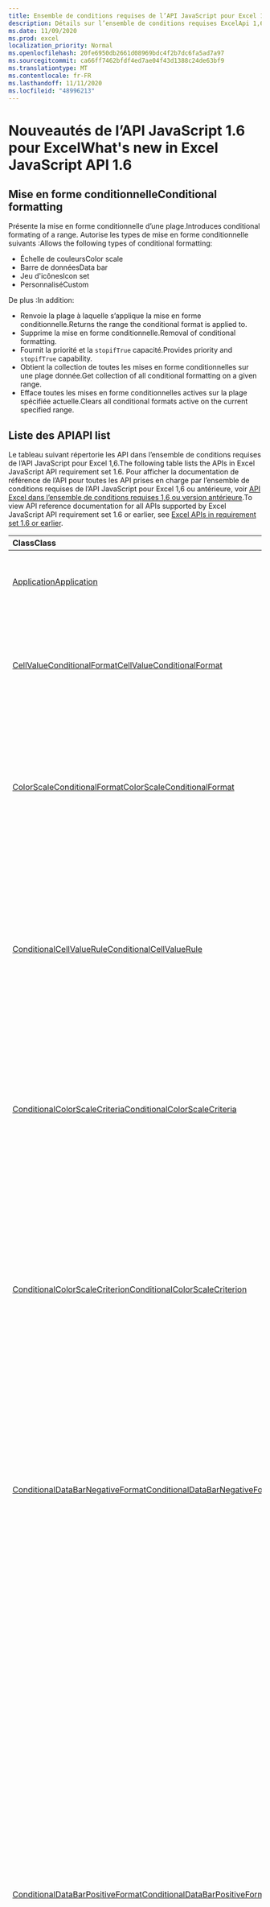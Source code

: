 ```yaml
---
title: Ensemble de conditions requises de l’API JavaScript pour Excel 1,6
description: Détails sur l’ensemble de conditions requises ExcelApi 1,6.
ms.date: 11/09/2020
ms.prod: excel
localization_priority: Normal
ms.openlocfilehash: 20fe6950db2661d08969bdc4f2b7dc6fa5ad7a97
ms.sourcegitcommit: ca66ff7462bfdf4ed7ae04f43d1388c24de63bf9
ms.translationtype: MT
ms.contentlocale: fr-FR
ms.lasthandoff: 11/11/2020
ms.locfileid: "48996213"
---
```

# <a name="whats-new-in-excel-javascript-api-16"></a><span data-ttu-id="a5379-103">Nouveautés de l’API JavaScript 1.6 pour Excel</span><span class="sxs-lookup"><span data-stu-id="a5379-103">What's new in Excel JavaScript API 1.6</span></span>

## <a name="conditional-formatting"></a><span data-ttu-id="a5379-104">Mise en forme conditionnelle</span><span class="sxs-lookup"><span data-stu-id="a5379-104">Conditional formatting</span></span>

<span data-ttu-id="a5379-105">Présente la mise en forme conditionnelle d’une plage.</span><span class="sxs-lookup"><span data-stu-id="a5379-105">Introduces conditional formating of a range.</span></span> <span data-ttu-id="a5379-106">Autorise les types de mise en forme conditionnelle suivants :</span><span class="sxs-lookup"><span data-stu-id="a5379-106">Allows the following types of conditional formatting:</span></span>

* <span data-ttu-id="a5379-107">Échelle de couleurs</span><span class="sxs-lookup"><span data-stu-id="a5379-107">Color scale</span></span>
* <span data-ttu-id="a5379-108">Barre de données</span><span class="sxs-lookup"><span data-stu-id="a5379-108">Data bar</span></span>
* <span data-ttu-id="a5379-109">Jeu d'icônes</span><span class="sxs-lookup"><span data-stu-id="a5379-109">Icon set</span></span>
* <span data-ttu-id="a5379-110">Personnalisé</span><span class="sxs-lookup"><span data-stu-id="a5379-110">Custom</span></span>

<span data-ttu-id="a5379-111">De plus :</span><span class="sxs-lookup"><span data-stu-id="a5379-111">In addition:</span></span>

* <span data-ttu-id="a5379-112">Renvoie la plage à laquelle s’applique la mise en forme conditionnelle.</span><span class="sxs-lookup"><span data-stu-id="a5379-112">Returns the range the conditional format is applied to.</span></span>
* <span data-ttu-id="a5379-113">Supprime la mise en forme conditionnelle.</span><span class="sxs-lookup"><span data-stu-id="a5379-113">Removal of conditional formatting.</span></span>
* <span data-ttu-id="a5379-114">Fournit la priorité et la `stopifTrue` capacité.</span><span class="sxs-lookup"><span data-stu-id="a5379-114">Provides priority and `stopifTrue` capability.</span></span>
* <span data-ttu-id="a5379-115">Obtient la collection de toutes les mises en forme conditionnelles sur une plage donnée.</span><span class="sxs-lookup"><span data-stu-id="a5379-115">Get collection of all conditional formatting on a given range.</span></span>
* <span data-ttu-id="a5379-116">Efface toutes les mises en forme conditionnelles actives sur la plage spécifiée actuelle.</span><span class="sxs-lookup"><span data-stu-id="a5379-116">Clears all conditional formats active on the current specified range.</span></span>

## <a name="api-list"></a><span data-ttu-id="a5379-117">Liste des API</span><span class="sxs-lookup"><span data-stu-id="a5379-117">API list</span></span>

<span data-ttu-id="a5379-118">Le tableau suivant répertorie les API dans l’ensemble de conditions requises de l’API JavaScript pour Excel 1,6.</span><span class="sxs-lookup"><span data-stu-id="a5379-118">The following table lists the APIs in Excel JavaScript API requirement set 1.6.</span></span> <span data-ttu-id="a5379-119">Pour afficher la documentation de référence de l’API pour toutes les API prises en charge par l’ensemble de conditions requises de l’API JavaScript pour Excel 1,6 ou antérieure, voir [API Excel dans l’ensemble de conditions requises 1,6 ou version antérieure](/javascript/api/excel?view=excel-js-1.6&preserve-view=true).</span><span class="sxs-lookup"><span data-stu-id="a5379-119">To view API reference documentation for all APIs supported by Excel JavaScript API requirement set 1.6 or earlier, see [Excel APIs in requirement set 1.6 or earlier](/javascript/api/excel?view=excel-js-1.6&preserve-view=true).</span></span>

| <span data-ttu-id="a5379-120">Class</span><span class="sxs-lookup"><span data-stu-id="a5379-120">Class</span></span> | <span data-ttu-id="a5379-121">Champs</span><span class="sxs-lookup"><span data-stu-id="a5379-121">Fields</span></span> | <span data-ttu-id="a5379-122">Description</span><span class="sxs-lookup"><span data-stu-id="a5379-122">Description</span></span> |
|:---|:---|:---|
|[<span data-ttu-id="a5379-123">Application</span><span class="sxs-lookup"><span data-stu-id="a5379-123">Application</span></span>](/javascript/api/excel/excel.application)|[<span data-ttu-id="a5379-124">suspendApiCalculationUntilNextSync()</span><span class="sxs-lookup"><span data-stu-id="a5379-124">suspendApiCalculationUntilNextSync()</span></span>](/javascript/api/excel/excel.application#suspendapicalculationuntilnextsync--)|<span data-ttu-id="a5379-125">Interrompt le calcul jusqu'à ce que la prochaine méthode « context.sync() » soit appelée.</span><span class="sxs-lookup"><span data-stu-id="a5379-125">Suspends calculation until the next "context.sync()" is called.</span></span>|
|[<span data-ttu-id="a5379-126">CellValueConditionalFormat</span><span class="sxs-lookup"><span data-stu-id="a5379-126">CellValueConditionalFormat</span></span>](/javascript/api/excel/excel.cellvalueconditionalformat)|[<span data-ttu-id="a5379-127">format</span><span class="sxs-lookup"><span data-stu-id="a5379-127">format</span></span>](/javascript/api/excel/excel.cellvalueconditionalformat#format)|<span data-ttu-id="a5379-128">Renvoie un objet format qui encapsule la police, le remplissage, les bordures et d’autres propriétés des formats conditionnels.</span><span class="sxs-lookup"><span data-stu-id="a5379-128">Returns a format object, encapsulating the conditional formats font, fill, borders, and other properties.</span></span>|
||[<span data-ttu-id="a5379-129">sous</span><span class="sxs-lookup"><span data-stu-id="a5379-129">rule</span></span>](/javascript/api/excel/excel.cellvalueconditionalformat#rule)|<span data-ttu-id="a5379-130">Spécifie l’objet Rule sur ce format conditionnel.</span><span class="sxs-lookup"><span data-stu-id="a5379-130">Specifies the Rule object on this conditional format.</span></span>|
|[<span data-ttu-id="a5379-131">ColorScaleConditionalFormat</span><span class="sxs-lookup"><span data-stu-id="a5379-131">ColorScaleConditionalFormat</span></span>](/javascript/api/excel/excel.colorscaleconditionalformat)|[<span data-ttu-id="a5379-132">criteria</span><span class="sxs-lookup"><span data-stu-id="a5379-132">criteria</span></span>](/javascript/api/excel/excel.colorscaleconditionalformat#criteria)|<span data-ttu-id="a5379-133">Les critères de l’étendue de couleur.</span><span class="sxs-lookup"><span data-stu-id="a5379-133">The criteria of the color scale.</span></span>|
||[<span data-ttu-id="a5379-134">threeColorScale</span><span class="sxs-lookup"><span data-stu-id="a5379-134">threeColorScale</span></span>](/javascript/api/excel/excel.colorscaleconditionalformat#threecolorscale)|<span data-ttu-id="a5379-135">Si la valeur est true, l’échelle de couleurs aura trois points (minimum, milieu, maximum), sinon elle aura deux (minimum, maximum).</span><span class="sxs-lookup"><span data-stu-id="a5379-135">If true the color scale will have three points (minimum, midpoint, maximum), otherwise it will have two (minimum, maximum).</span></span>|
|[<span data-ttu-id="a5379-136">ConditionalCellValueRule</span><span class="sxs-lookup"><span data-stu-id="a5379-136">ConditionalCellValueRule</span></span>](/javascript/api/excel/excel.conditionalcellvaluerule)|[<span data-ttu-id="a5379-137">Formula1</span><span class="sxs-lookup"><span data-stu-id="a5379-137">formula1</span></span>](/javascript/api/excel/excel.conditionalcellvaluerule#formula1)|<span data-ttu-id="a5379-138">Formule, si nécessaire, servant à évaluer la règle de mise en forme conditionnelle.</span><span class="sxs-lookup"><span data-stu-id="a5379-138">The formula, if required, to evaluate the conditional format rule on.</span></span>|
||[<span data-ttu-id="a5379-139">Formula2</span><span class="sxs-lookup"><span data-stu-id="a5379-139">formula2</span></span>](/javascript/api/excel/excel.conditionalcellvaluerule#formula2)|<span data-ttu-id="a5379-140">Formule, si nécessaire, servant à évaluer la règle de mise en forme conditionnelle.</span><span class="sxs-lookup"><span data-stu-id="a5379-140">The formula, if required, to evaluate the conditional format rule on.</span></span>|
||[<span data-ttu-id="a5379-141">opérateur</span><span class="sxs-lookup"><span data-stu-id="a5379-141">operator</span></span>](/javascript/api/excel/excel.conditionalcellvaluerule#operator)|<span data-ttu-id="a5379-142">Opérateur du format conditionnel de la valeur de cellule.</span><span class="sxs-lookup"><span data-stu-id="a5379-142">The operator of the cell value conditional format.</span></span>|
|[<span data-ttu-id="a5379-143">ConditionalColorScaleCriteria</span><span class="sxs-lookup"><span data-stu-id="a5379-143">ConditionalColorScaleCriteria</span></span>](/javascript/api/excel/excel.conditionalcolorscalecriteria)|[<span data-ttu-id="a5379-144">maximum</span><span class="sxs-lookup"><span data-stu-id="a5379-144">maximum</span></span>](/javascript/api/excel/excel.conditionalcolorscalecriteria#maximum)|<span data-ttu-id="a5379-145">Point maximal du critère d’échelle de couleurs.</span><span class="sxs-lookup"><span data-stu-id="a5379-145">The maximum point Color Scale Criterion.</span></span>|
||[<span data-ttu-id="a5379-146">point</span><span class="sxs-lookup"><span data-stu-id="a5379-146">midpoint</span></span>](/javascript/api/excel/excel.conditionalcolorscalecriteria#midpoint)|<span data-ttu-id="a5379-147">Point du milieu du critère d’échelle de couleurs, si l’échelle de couleurs est une échelle à 3 couleurs.</span><span class="sxs-lookup"><span data-stu-id="a5379-147">The midpoint Color Scale Criterion if the color scale is a 3-color scale.</span></span>|
||[<span data-ttu-id="a5379-148">minimum</span><span class="sxs-lookup"><span data-stu-id="a5379-148">minimum</span></span>](/javascript/api/excel/excel.conditionalcolorscalecriteria#minimum)|<span data-ttu-id="a5379-149">Point minimal du critère d’échelle de couleurs.</span><span class="sxs-lookup"><span data-stu-id="a5379-149">The minimum point Color Scale Criterion.</span></span>|
|[<span data-ttu-id="a5379-150">ConditionalColorScaleCriterion</span><span class="sxs-lookup"><span data-stu-id="a5379-150">ConditionalColorScaleCriterion</span></span>](/javascript/api/excel/excel.conditionalcolorscalecriterion)|[<span data-ttu-id="a5379-151">color</span><span class="sxs-lookup"><span data-stu-id="a5379-151">color</span></span>](/javascript/api/excel/excel.conditionalcolorscalecriterion#color)|<span data-ttu-id="a5379-152">Représentation de code de couleur HTML de la couleur d’une image d’une couleur (par exemple, #FF0000 représente le rouge).</span><span class="sxs-lookup"><span data-stu-id="a5379-152">HTML color code representation of the color scale color (e.g., #FF0000 represents Red).</span></span>|
||[<span data-ttu-id="a5379-153">formula</span><span class="sxs-lookup"><span data-stu-id="a5379-153">formula</span></span>](/javascript/api/excel/excel.conditionalcolorscalecriterion#formula)|<span data-ttu-id="a5379-154">Nombre, formule ou null (si le type est LowestValue).</span><span class="sxs-lookup"><span data-stu-id="a5379-154">A number, a formula, or null (if Type is LowestValue).</span></span>|
||[<span data-ttu-id="a5379-155">type</span><span class="sxs-lookup"><span data-stu-id="a5379-155">type</span></span>](/javascript/api/excel/excel.conditionalcolorscalecriterion#type)|<span data-ttu-id="a5379-156">La formule conditionnelle de critère qui doit être basée.</span><span class="sxs-lookup"><span data-stu-id="a5379-156">What the criterion conditional formula should be based on.</span></span>|
|[<span data-ttu-id="a5379-157">ConditionalDataBarNegativeFormat</span><span class="sxs-lookup"><span data-stu-id="a5379-157">ConditionalDataBarNegativeFormat</span></span>](/javascript/api/excel/excel.conditionaldatabarnegativeformat)|[<span data-ttu-id="a5379-158">borderColor</span><span class="sxs-lookup"><span data-stu-id="a5379-158">borderColor</span></span>](/javascript/api/excel/excel.conditionaldatabarnegativeformat#bordercolor)|<span data-ttu-id="a5379-159">Code couleur HTML qui représente la couleur de la ligne de bordure, au format #RRGGBB (par exemple : « FFA500 ») ou sous forme de couleur HTML nommée (par exemple, « orange »).</span><span class="sxs-lookup"><span data-stu-id="a5379-159">HTML color code representing the color of the border line, of the form #RRGGBB (e.g., "FFA500") or as a named HTML color (e.g., "orange").</span></span>|
||[<span data-ttu-id="a5379-160">fillColor</span><span class="sxs-lookup"><span data-stu-id="a5379-160">fillColor</span></span>](/javascript/api/excel/excel.conditionaldatabarnegativeformat#fillcolor)|<span data-ttu-id="a5379-161">Code couleur HTML représentant la couleur de remplissage, de la #RRGGBB de formulaire (par exemple, « FFA500 ») ou sous forme de couleur HTML nommée (par exemple, « orange »).</span><span class="sxs-lookup"><span data-stu-id="a5379-161">HTML color code representing the fill color, of the form #RRGGBB (e.g., "FFA500") or as a named HTML color (e.g., "orange").</span></span>|
||[<span data-ttu-id="a5379-162">matchPositiveBorderColor</span><span class="sxs-lookup"><span data-stu-id="a5379-162">matchPositiveBorderColor</span></span>](/javascript/api/excel/excel.conditionaldatabarnegativeformat#matchpositivebordercolor)|<span data-ttu-id="a5379-163">Indique si le DataBar négatif a la même couleur de bordure que le DataBar positif.</span><span class="sxs-lookup"><span data-stu-id="a5379-163">Specifies if the negative DataBar has the same border color as the positive DataBar.</span></span>|
||[<span data-ttu-id="a5379-164">matchPositiveFillColor</span><span class="sxs-lookup"><span data-stu-id="a5379-164">matchPositiveFillColor</span></span>](/javascript/api/excel/excel.conditionaldatabarnegativeformat#matchpositivefillcolor)|<span data-ttu-id="a5379-165">Indique si le DataBar négatif a la même couleur de remplissage que le DataBar positif.</span><span class="sxs-lookup"><span data-stu-id="a5379-165">Specifies if the negative DataBar has the same fill color as the positive DataBar.</span></span>|
|[<span data-ttu-id="a5379-166">ConditionalDataBarPositiveFormat</span><span class="sxs-lookup"><span data-stu-id="a5379-166">ConditionalDataBarPositiveFormat</span></span>](/javascript/api/excel/excel.conditionaldatabarpositiveformat)|[<span data-ttu-id="a5379-167">borderColor</span><span class="sxs-lookup"><span data-stu-id="a5379-167">borderColor</span></span>](/javascript/api/excel/excel.conditionaldatabarpositiveformat#bordercolor)|<span data-ttu-id="a5379-168">Code couleur HTML qui représente la couleur de la ligne de bordure, au format #RRGGBB (par exemple : « FFA500 ») ou sous forme de couleur HTML nommée (par exemple, « orange »).</span><span class="sxs-lookup"><span data-stu-id="a5379-168">HTML color code representing the color of the border line, of the form #RRGGBB (e.g., "FFA500") or as a named HTML color (e.g., "orange").</span></span>|
||[<span data-ttu-id="a5379-169">fillColor</span><span class="sxs-lookup"><span data-stu-id="a5379-169">fillColor</span></span>](/javascript/api/excel/excel.conditionaldatabarpositiveformat#fillcolor)|<span data-ttu-id="a5379-170">Code couleur HTML représentant la couleur de remplissage, de la #RRGGBB de formulaire (par exemple, « FFA500 ») ou sous forme de couleur HTML nommée (par exemple, « orange »).</span><span class="sxs-lookup"><span data-stu-id="a5379-170">HTML color code representing the fill color, of the form #RRGGBB (e.g., "FFA500") or as a named HTML color (e.g., "orange").</span></span>|
||[<span data-ttu-id="a5379-171">gradientFill</span><span class="sxs-lookup"><span data-stu-id="a5379-171">gradientFill</span></span>](/javascript/api/excel/excel.conditionaldatabarpositiveformat#gradientfill)|<span data-ttu-id="a5379-172">Indique si le DataBar a un dégradé.</span><span class="sxs-lookup"><span data-stu-id="a5379-172">Specifies if the DataBar has a gradient.</span></span>|
|[<span data-ttu-id="a5379-173">ConditionalDataBarRule</span><span class="sxs-lookup"><span data-stu-id="a5379-173">ConditionalDataBarRule</span></span>](/javascript/api/excel/excel.conditionaldatabarrule)|[<span data-ttu-id="a5379-174">formula</span><span class="sxs-lookup"><span data-stu-id="a5379-174">formula</span></span>](/javascript/api/excel/excel.conditionaldatabarrule#formula)|<span data-ttu-id="a5379-175">Formule, si nécessaire, servant à évaluer la règle de la barre de données.</span><span class="sxs-lookup"><span data-stu-id="a5379-175">The formula, if required, to evaluate the databar rule on.</span></span>|
||[<span data-ttu-id="a5379-176">type</span><span class="sxs-lookup"><span data-stu-id="a5379-176">type</span></span>](/javascript/api/excel/excel.conditionaldatabarrule#type)|<span data-ttu-id="a5379-177">Type de règle pour le DataBar.</span><span class="sxs-lookup"><span data-stu-id="a5379-177">The type of rule for the databar.</span></span>|
|[<span data-ttu-id="a5379-178">ConditionalFormat</span><span class="sxs-lookup"><span data-stu-id="a5379-178">ConditionalFormat</span></span>](/javascript/api/excel/excel.conditionalformat)|[<span data-ttu-id="a5379-179">delete()</span><span class="sxs-lookup"><span data-stu-id="a5379-179">delete()</span></span>](/javascript/api/excel/excel.conditionalformat#delete--)|<span data-ttu-id="a5379-180">Supprime cette mise en forme conditionnelle.</span><span class="sxs-lookup"><span data-stu-id="a5379-180">Deletes this conditional format.</span></span>|
||[<span data-ttu-id="a5379-181">getRange()</span><span class="sxs-lookup"><span data-stu-id="a5379-181">getRange()</span></span>](/javascript/api/excel/excel.conditionalformat#getrange--)|<span data-ttu-id="a5379-182">Renvoie la plage à laquelle s’applique la mise en forme conditionnelle.</span><span class="sxs-lookup"><span data-stu-id="a5379-182">Returns the range the conditonal format is applied to.</span></span>|
||[<span data-ttu-id="a5379-183">getRangeOrNullObject()</span><span class="sxs-lookup"><span data-stu-id="a5379-183">getRangeOrNullObject()</span></span>](/javascript/api/excel/excel.conditionalformat#getrangeornullobject--)|<span data-ttu-id="a5379-184">Renvoie la plage à laquelle le format conditionnelle est appliqué ou un objet null si la mise en forme conditionnelle est appliquée à plusieurs plages.</span><span class="sxs-lookup"><span data-stu-id="a5379-184">Returns the range the conditonal format is applied to, or a null object if the conditional format is applied to multiple ranges.</span></span>|
||[<span data-ttu-id="a5379-185">priorité</span><span class="sxs-lookup"><span data-stu-id="a5379-185">priority</span></span>](/javascript/api/excel/excel.conditionalformat#priority)|<span data-ttu-id="a5379-186">Priorité (ou index) dans la collection de mise en forme conditionnelle dans laquelle ce format conditionnel existe actuellement.</span><span class="sxs-lookup"><span data-stu-id="a5379-186">The priority (or index) within the conditional format collection that this conditional format currently exists in.</span></span>|
||[<span data-ttu-id="a5379-187">cellValue</span><span class="sxs-lookup"><span data-stu-id="a5379-187">cellValue</span></span>](/javascript/api/excel/excel.conditionalformat#cellvalue)|<span data-ttu-id="a5379-188">Renvoie les propriétés de mise en forme conditionnelle de la valeur de la cellule si le format conditionnel actuel est un type CellValue.</span><span class="sxs-lookup"><span data-stu-id="a5379-188">Returns the cell value conditional format properties if the current conditional format is a CellValue type.</span></span>|
||[<span data-ttu-id="a5379-189">cellValueOrNullObject</span><span class="sxs-lookup"><span data-stu-id="a5379-189">cellValueOrNullObject</span></span>](/javascript/api/excel/excel.conditionalformat#cellvalueornullobject)|<span data-ttu-id="a5379-190">Renvoie les propriétés de mise en forme conditionnelle de la valeur de la cellule si le format conditionnel actuel est un type CellValue.</span><span class="sxs-lookup"><span data-stu-id="a5379-190">Returns the cell value conditional format properties if the current conditional format is a CellValue type.</span></span>|
||[<span data-ttu-id="a5379-191">colorScale</span><span class="sxs-lookup"><span data-stu-id="a5379-191">colorScale</span></span>](/javascript/api/excel/excel.conditionalformat#colorscale)|<span data-ttu-id="a5379-192">Renvoie les propriétés de mise en forme conditionnelle ColorScale si le format conditionnel actuel est un type ColorScale.</span><span class="sxs-lookup"><span data-stu-id="a5379-192">Returns the ColorScale conditional format properties if the current conditional format is an ColorScale type.</span></span>|
||[<span data-ttu-id="a5379-193">colorScaleOrNullObject</span><span class="sxs-lookup"><span data-stu-id="a5379-193">colorScaleOrNullObject</span></span>](/javascript/api/excel/excel.conditionalformat#colorscaleornullobject)|<span data-ttu-id="a5379-194">Renvoie les propriétés de mise en forme conditionnelle ColorScale si le format conditionnel actuel est un type ColorScale.</span><span class="sxs-lookup"><span data-stu-id="a5379-194">Returns the ColorScale conditional format properties if the current conditional format is an ColorScale type.</span></span>|
||[<span data-ttu-id="a5379-195">personnalisé</span><span class="sxs-lookup"><span data-stu-id="a5379-195">custom</span></span>](/javascript/api/excel/excel.conditionalformat#custom)|<span data-ttu-id="a5379-196">Renvoie les propriétés de mise en forme conditionnelle personnalisées si le format conditionnel actuel est un type personnalisé.</span><span class="sxs-lookup"><span data-stu-id="a5379-196">Returns the custom conditional format properties if the current conditional format is a custom type.</span></span>|
||[<span data-ttu-id="a5379-197">customOrNullObject</span><span class="sxs-lookup"><span data-stu-id="a5379-197">customOrNullObject</span></span>](/javascript/api/excel/excel.conditionalformat#customornullobject)|<span data-ttu-id="a5379-198">Renvoie les propriétés de mise en forme conditionnelle personnalisées si le format conditionnel actuel est un type personnalisé.</span><span class="sxs-lookup"><span data-stu-id="a5379-198">Returns the custom conditional format properties if the current conditional format is a custom type.</span></span>|
||[<span data-ttu-id="a5379-199">dataBar</span><span class="sxs-lookup"><span data-stu-id="a5379-199">dataBar</span></span>](/javascript/api/excel/excel.conditionalformat#databar)|<span data-ttu-id="a5379-200">Renvoie les propriétés de la barre de données si le format conditionnel actuel est une barre de données.</span><span class="sxs-lookup"><span data-stu-id="a5379-200">Returns the data bar properties if the current conditional format is a data bar.</span></span>|
||[<span data-ttu-id="a5379-201">dataBarOrNullObject</span><span class="sxs-lookup"><span data-stu-id="a5379-201">dataBarOrNullObject</span></span>](/javascript/api/excel/excel.conditionalformat#databarornullobject)|<span data-ttu-id="a5379-202">Renvoie les propriétés de la barre de données si le format conditionnel actuel est une barre de données.</span><span class="sxs-lookup"><span data-stu-id="a5379-202">Returns the data bar properties if the current conditional format is a data bar.</span></span>|
||[<span data-ttu-id="a5379-203">iconSet</span><span class="sxs-lookup"><span data-stu-id="a5379-203">iconSet</span></span>](/javascript/api/excel/excel.conditionalformat#iconset)|<span data-ttu-id="a5379-204">Renvoie les propriétés de format conditionnel IconSet si le format conditionnel actuel est un type IconSet.</span><span class="sxs-lookup"><span data-stu-id="a5379-204">Returns the IconSet conditional format properties if the current conditional format is an IconSet type.</span></span>|
||[<span data-ttu-id="a5379-205">iconSetOrNullObject</span><span class="sxs-lookup"><span data-stu-id="a5379-205">iconSetOrNullObject</span></span>](/javascript/api/excel/excel.conditionalformat#iconsetornullobject)|<span data-ttu-id="a5379-206">Renvoie les propriétés de format conditionnel IconSet si le format conditionnel actuel est un type IconSet.</span><span class="sxs-lookup"><span data-stu-id="a5379-206">Returns the IconSet conditional format properties if the current conditional format is an IconSet type.</span></span>|
||[<span data-ttu-id="a5379-207">id</span><span class="sxs-lookup"><span data-stu-id="a5379-207">id</span></span>](/javascript/api/excel/excel.conditionalformat#id)|<span data-ttu-id="a5379-208">La priorité de la mise en forme conditionnelle dans la ConditionalFormatCollection actuelle.</span><span class="sxs-lookup"><span data-stu-id="a5379-208">The Priority of the Conditional Format within the current ConditionalFormatCollection.</span></span>|
||[<span data-ttu-id="a5379-209">définie</span><span class="sxs-lookup"><span data-stu-id="a5379-209">preset</span></span>](/javascript/api/excel/excel.conditionalformat#preset)|<span data-ttu-id="a5379-210">Renvoie le format conditionnel des critères prédéfinis.</span><span class="sxs-lookup"><span data-stu-id="a5379-210">Returns the preset criteria conditional format.</span></span>|
||[<span data-ttu-id="a5379-211">presetOrNullObject</span><span class="sxs-lookup"><span data-stu-id="a5379-211">presetOrNullObject</span></span>](/javascript/api/excel/excel.conditionalformat#presetornullobject)|<span data-ttu-id="a5379-212">Renvoie le format conditionnel des critères prédéfinis.</span><span class="sxs-lookup"><span data-stu-id="a5379-212">Returns the preset criteria conditional format.</span></span>|
||[<span data-ttu-id="a5379-213">textComparison</span><span class="sxs-lookup"><span data-stu-id="a5379-213">textComparison</span></span>](/javascript/api/excel/excel.conditionalformat#textcomparison)|<span data-ttu-id="a5379-214">Renvoie les propriétés de mise en forme conditionnelle de texte spécifiques si le format conditionnel actuel est un type de texte.</span><span class="sxs-lookup"><span data-stu-id="a5379-214">Returns the specific text conditional format properties if the current conditional format is a text type.</span></span>|
||[<span data-ttu-id="a5379-215">textComparisonOrNullObject</span><span class="sxs-lookup"><span data-stu-id="a5379-215">textComparisonOrNullObject</span></span>](/javascript/api/excel/excel.conditionalformat#textcomparisonornullobject)|<span data-ttu-id="a5379-216">Renvoie les propriétés de mise en forme conditionnelle de texte spécifiques si le format conditionnel actuel est un type de texte.</span><span class="sxs-lookup"><span data-stu-id="a5379-216">Returns the specific text conditional format properties if the current conditional format is a text type.</span></span>|
||[<span data-ttu-id="a5379-217">topBottom</span><span class="sxs-lookup"><span data-stu-id="a5379-217">topBottom</span></span>](/javascript/api/excel/excel.conditionalformat#topbottom)|<span data-ttu-id="a5379-218">Renvoie les propriétés de mise en forme conditionnelle de haut en bas si le format conditionnel actuel est un type de niveau inférieur.</span><span class="sxs-lookup"><span data-stu-id="a5379-218">Returns the Top/Bottom conditional format properties if the current conditional format is an TopBottom type.</span></span>|
||[<span data-ttu-id="a5379-219">topBottomOrNullObject</span><span class="sxs-lookup"><span data-stu-id="a5379-219">topBottomOrNullObject</span></span>](/javascript/api/excel/excel.conditionalformat#topbottomornullobject)|<span data-ttu-id="a5379-220">Renvoie les propriétés de mise en forme conditionnelle de haut en bas si le format conditionnel actuel est un type de niveau inférieur.</span><span class="sxs-lookup"><span data-stu-id="a5379-220">Returns the Top/Bottom conditional format properties if the current conditional format is an TopBottom type.</span></span>|
||[<span data-ttu-id="a5379-221">type</span><span class="sxs-lookup"><span data-stu-id="a5379-221">type</span></span>](/javascript/api/excel/excel.conditionalformat#type)|<span data-ttu-id="a5379-222">Type de mise en forme conditionnelle.</span><span class="sxs-lookup"><span data-stu-id="a5379-222">A type of conditional format.</span></span>|
||[<span data-ttu-id="a5379-223">stopIfTrue</span><span class="sxs-lookup"><span data-stu-id="a5379-223">stopIfTrue</span></span>](/javascript/api/excel/excel.conditionalformat#stopiftrue)|<span data-ttu-id="a5379-224">Si les conditions de cette mise en forme conditionnelle sont remplies, aucun format de priorité inférieure ne doit prendre effet sur cette cellule.</span><span class="sxs-lookup"><span data-stu-id="a5379-224">If the conditions of this conditional format are met, no lower-priority formats shall take effect on that cell.</span></span>|
|[<span data-ttu-id="a5379-225">ConditionalFormatCollection</span><span class="sxs-lookup"><span data-stu-id="a5379-225">ConditionalFormatCollection</span></span>](/javascript/api/excel/excel.conditionalformatcollection)|[<span data-ttu-id="a5379-226">Add (type : Excel. ConditionalFormatType)</span><span class="sxs-lookup"><span data-stu-id="a5379-226">add(type: Excel.ConditionalFormatType)</span></span>](/javascript/api/excel/excel.conditionalformatcollection#add-type-)|<span data-ttu-id="a5379-227">Ajoute un nouveau format conditionnel à la collection à la priorité la plus haute.</span><span class="sxs-lookup"><span data-stu-id="a5379-227">Adds a new conditional format to the collection at the first/top priority.</span></span>|
||[<span data-ttu-id="a5379-228">clearAll ()</span><span class="sxs-lookup"><span data-stu-id="a5379-228">clearAll()</span></span>](/javascript/api/excel/excel.conditionalformatcollection#clearall--)|<span data-ttu-id="a5379-229">Efface toutes les mises en forme conditionnelles actives sur la plage spécifiée actuelle.</span><span class="sxs-lookup"><span data-stu-id="a5379-229">Clears all conditional formats active on the current specified range.</span></span>|
||[<span data-ttu-id="a5379-230">getCount()</span><span class="sxs-lookup"><span data-stu-id="a5379-230">getCount()</span></span>](/javascript/api/excel/excel.conditionalformatcollection#getcount--)|<span data-ttu-id="a5379-231">Renvoie le nombre de mises en forme conditionnelles dans le classeur.</span><span class="sxs-lookup"><span data-stu-id="a5379-231">Returns the number of conditional formats in the workbook.</span></span>|
||[<span data-ttu-id="a5379-232">getItem(id: string)</span><span class="sxs-lookup"><span data-stu-id="a5379-232">getItem(id: string)</span></span>](/javascript/api/excel/excel.conditionalformatcollection#getitem-id-)|<span data-ttu-id="a5379-233">Renvoie une mise en forme conditionnelle à un ID donné.</span><span class="sxs-lookup"><span data-stu-id="a5379-233">Returns a conditional format for the given ID.</span></span>|
||[<span data-ttu-id="a5379-234">getItemAt(index: number)</span><span class="sxs-lookup"><span data-stu-id="a5379-234">getItemAt(index: number)</span></span>](/javascript/api/excel/excel.conditionalformatcollection#getitemat-index-)|<span data-ttu-id="a5379-235">Renvoie une mise en forme conditionnelle à l’index donné.</span><span class="sxs-lookup"><span data-stu-id="a5379-235">Returns a conditional format at the given index.</span></span>|
||[<span data-ttu-id="a5379-236">items</span><span class="sxs-lookup"><span data-stu-id="a5379-236">items</span></span>](/javascript/api/excel/excel.conditionalformatcollection#items)|<span data-ttu-id="a5379-237">Obtient l’élément enfant chargé dans cette collection de sites.</span><span class="sxs-lookup"><span data-stu-id="a5379-237">Gets the loaded child items in this collection.</span></span>|
|[<span data-ttu-id="a5379-238">ConditionalFormatRule</span><span class="sxs-lookup"><span data-stu-id="a5379-238">ConditionalFormatRule</span></span>](/javascript/api/excel/excel.conditionalformatrule)|[<span data-ttu-id="a5379-239">formula</span><span class="sxs-lookup"><span data-stu-id="a5379-239">formula</span></span>](/javascript/api/excel/excel.conditionalformatrule#formula)|<span data-ttu-id="a5379-240">Formule, si nécessaire, servant à évaluer la règle de mise en forme conditionnelle.</span><span class="sxs-lookup"><span data-stu-id="a5379-240">The formula, if required, to evaluate the conditional format rule on.</span></span>|
||[<span data-ttu-id="a5379-241">FormulaLocal,</span><span class="sxs-lookup"><span data-stu-id="a5379-241">formulaLocal</span></span>](/javascript/api/excel/excel.conditionalformatrule#formulalocal)|<span data-ttu-id="a5379-242">Formule, si nécessaire, servant à évaluer la règle de mise en forme conditionnelle dans la langue de l’utilisateur.</span><span class="sxs-lookup"><span data-stu-id="a5379-242">The formula, if required, to evaluate the conditional format rule on in the user's language.</span></span>|
||[<span data-ttu-id="a5379-243">Formular1c1,</span><span class="sxs-lookup"><span data-stu-id="a5379-243">formulaR1C1</span></span>](/javascript/api/excel/excel.conditionalformatrule#formular1c1)|<span data-ttu-id="a5379-244">Formule, si nécessaire, servant à évaluer la règle de mise en forme conditionnelle dans la notation du style R1C1.</span><span class="sxs-lookup"><span data-stu-id="a5379-244">The formula, if required, to evaluate the conditional format rule on in R1C1-style notation.</span></span>|
|[<span data-ttu-id="a5379-245">ConditionalIconCriterion</span><span class="sxs-lookup"><span data-stu-id="a5379-245">ConditionalIconCriterion</span></span>](/javascript/api/excel/excel.conditionaliconcriterion)|[<span data-ttu-id="a5379-246">customIcon</span><span class="sxs-lookup"><span data-stu-id="a5379-246">customIcon</span></span>](/javascript/api/excel/excel.conditionaliconcriterion#customicon)|<span data-ttu-id="a5379-247">Icône personnalisée pour le critère en cours si différent de la celui par défaut IconSet. Sinon, null est renvoyé.</span><span class="sxs-lookup"><span data-stu-id="a5379-247">The custom icon for the current criterion if different from the default IconSet, else null will be returned.</span></span>|
||[<span data-ttu-id="a5379-248">formula</span><span class="sxs-lookup"><span data-stu-id="a5379-248">formula</span></span>](/javascript/api/excel/excel.conditionaliconcriterion#formula)|<span data-ttu-id="a5379-249">Un nombre ou une formule en fonction du type.</span><span class="sxs-lookup"><span data-stu-id="a5379-249">A number or a formula depending on the type.</span></span>|
||[<span data-ttu-id="a5379-250">opérateur</span><span class="sxs-lookup"><span data-stu-id="a5379-250">operator</span></span>](/javascript/api/excel/excel.conditionaliconcriterion#operator)|<span data-ttu-id="a5379-251">GreaterThan ou GreaterThanOrEqual pour chaque type de règle pour le format conditionnel d’icône.</span><span class="sxs-lookup"><span data-stu-id="a5379-251">GreaterThan or GreaterThanOrEqual for each of the rule type for the Icon conditional format.</span></span>|
||[<span data-ttu-id="a5379-252">type</span><span class="sxs-lookup"><span data-stu-id="a5379-252">type</span></span>](/javascript/api/excel/excel.conditionaliconcriterion#type)|<span data-ttu-id="a5379-253">Ce sur quoi la formule conditionnelle de l’icône doit être basée.</span><span class="sxs-lookup"><span data-stu-id="a5379-253">What the icon conditional formula should be based on.</span></span>|
|[<span data-ttu-id="a5379-254">ConditionalPresetCriteriaRule</span><span class="sxs-lookup"><span data-stu-id="a5379-254">ConditionalPresetCriteriaRule</span></span>](/javascript/api/excel/excel.conditionalpresetcriteriarule)|[<span data-ttu-id="a5379-255">critère</span><span class="sxs-lookup"><span data-stu-id="a5379-255">criterion</span></span>](/javascript/api/excel/excel.conditionalpresetcriteriarule#criterion)|<span data-ttu-id="a5379-256">Critère de la mise en forme conditionnelle.</span><span class="sxs-lookup"><span data-stu-id="a5379-256">The criterion of the conditional format.</span></span>|
|[<span data-ttu-id="a5379-257">ConditionalRangeBorder</span><span class="sxs-lookup"><span data-stu-id="a5379-257">ConditionalRangeBorder</span></span>](/javascript/api/excel/excel.conditionalrangeborder)|[<span data-ttu-id="a5379-258">color</span><span class="sxs-lookup"><span data-stu-id="a5379-258">color</span></span>](/javascript/api/excel/excel.conditionalrangeborder#color)|<span data-ttu-id="a5379-259">Code couleur HTML qui représente la couleur de la ligne de bordure, au format #RRGGBB (par exemple : « FFA500 ») ou sous forme de couleur HTML nommée (par exemple, « orange »).</span><span class="sxs-lookup"><span data-stu-id="a5379-259">HTML color code representing the color of the border line, of the form #RRGGBB (e.g., "FFA500") or as a named HTML color (e.g., "orange").</span></span>|
||[<span data-ttu-id="a5379-260">sideIndex</span><span class="sxs-lookup"><span data-stu-id="a5379-260">sideIndex</span></span>](/javascript/api/excel/excel.conditionalrangeborder#sideindex)|<span data-ttu-id="a5379-261">Valeur constante qui indique un côté spécifique de la bordure.</span><span class="sxs-lookup"><span data-stu-id="a5379-261">Constant value that indicates the specific side of the border.</span></span>|
||[<span data-ttu-id="a5379-262">style</span><span class="sxs-lookup"><span data-stu-id="a5379-262">style</span></span>](/javascript/api/excel/excel.conditionalrangeborder#style)|<span data-ttu-id="a5379-263">L’une des constantes de style de ligne déterminant le style de ligne de la bordure.</span><span class="sxs-lookup"><span data-stu-id="a5379-263">One of the constants of line style specifying the line style for the border.</span></span>|
|[<span data-ttu-id="a5379-264">ConditionalRangeBorderCollection</span><span class="sxs-lookup"><span data-stu-id="a5379-264">ConditionalRangeBorderCollection</span></span>](/javascript/api/excel/excel.conditionalrangebordercollection)|[<span data-ttu-id="a5379-265">getItem (index : Excel. ConditionalRangeBorderIndex)</span><span class="sxs-lookup"><span data-stu-id="a5379-265">getItem(index: Excel.ConditionalRangeBorderIndex)</span></span>](/javascript/api/excel/excel.conditionalrangebordercollection#getitem-index-)|<span data-ttu-id="a5379-266">Obtient un objet de bordure à l’aide de son nom.</span><span class="sxs-lookup"><span data-stu-id="a5379-266">Gets a border object using its name.</span></span>|
||[<span data-ttu-id="a5379-267">getItemAt(index: number)</span><span class="sxs-lookup"><span data-stu-id="a5379-267">getItemAt(index: number)</span></span>](/javascript/api/excel/excel.conditionalrangebordercollection#getitemat-index-)|<span data-ttu-id="a5379-268">Obtient un objet de bordure à l’aide de son indice.</span><span class="sxs-lookup"><span data-stu-id="a5379-268">Gets a border object using its index.</span></span>|
||[<span data-ttu-id="a5379-269">bas</span><span class="sxs-lookup"><span data-stu-id="a5379-269">bottom</span></span>](/javascript/api/excel/excel.conditionalrangebordercollection#bottom)|<span data-ttu-id="a5379-270">Obtient la bordure inférieure.</span><span class="sxs-lookup"><span data-stu-id="a5379-270">Gets the bottom border.</span></span>|
||[<span data-ttu-id="a5379-271">count</span><span class="sxs-lookup"><span data-stu-id="a5379-271">count</span></span>](/javascript/api/excel/excel.conditionalrangebordercollection#count)|<span data-ttu-id="a5379-272">Nombre d’objets de bordure de la collection.</span><span class="sxs-lookup"><span data-stu-id="a5379-272">Number of border objects in the collection.</span></span>|
||[<span data-ttu-id="a5379-273">items</span><span class="sxs-lookup"><span data-stu-id="a5379-273">items</span></span>](/javascript/api/excel/excel.conditionalrangebordercollection#items)|<span data-ttu-id="a5379-274">Obtient l’élément enfant chargé dans cette collection de sites.</span><span class="sxs-lookup"><span data-stu-id="a5379-274">Gets the loaded child items in this collection.</span></span>|
||[<span data-ttu-id="a5379-275">left</span><span class="sxs-lookup"><span data-stu-id="a5379-275">left</span></span>](/javascript/api/excel/excel.conditionalrangebordercollection#left)|<span data-ttu-id="a5379-276">Obtient la bordure gauche.</span><span class="sxs-lookup"><span data-stu-id="a5379-276">Gets the left border.</span></span>|
||[<span data-ttu-id="a5379-277">right</span><span class="sxs-lookup"><span data-stu-id="a5379-277">right</span></span>](/javascript/api/excel/excel.conditionalrangebordercollection#right)|<span data-ttu-id="a5379-278">Obtient la bordure droite.</span><span class="sxs-lookup"><span data-stu-id="a5379-278">Gets the right border.</span></span>|
||[<span data-ttu-id="a5379-279">top</span><span class="sxs-lookup"><span data-stu-id="a5379-279">top</span></span>](/javascript/api/excel/excel.conditionalrangebordercollection#top)|<span data-ttu-id="a5379-280">Obtient la bordure supérieure.</span><span class="sxs-lookup"><span data-stu-id="a5379-280">Gets the top border.</span></span>|
|[<span data-ttu-id="a5379-281">ConditionalRangeFill</span><span class="sxs-lookup"><span data-stu-id="a5379-281">ConditionalRangeFill</span></span>](/javascript/api/excel/excel.conditionalrangefill)|[<span data-ttu-id="a5379-282">clear()</span><span class="sxs-lookup"><span data-stu-id="a5379-282">clear()</span></span>](/javascript/api/excel/excel.conditionalrangefill#clear--)|<span data-ttu-id="a5379-283">Réinitialise le remplissage.</span><span class="sxs-lookup"><span data-stu-id="a5379-283">Resets the fill.</span></span>|
||[<span data-ttu-id="a5379-284">color</span><span class="sxs-lookup"><span data-stu-id="a5379-284">color</span></span>](/javascript/api/excel/excel.conditionalrangefill#color)|<span data-ttu-id="a5379-285">Code couleur HTML qui représente la couleur du remplissage, de la #RRGGBB de formulaire (par exemple, « FFA500 ») ou sous forme de couleur HTML nommée (par exemple, « orange »).</span><span class="sxs-lookup"><span data-stu-id="a5379-285">HTML color code representing the color of the fill, of the form #RRGGBB (e.g., "FFA500") or as a named HTML color (e.g., "orange").</span></span>|
|[<span data-ttu-id="a5379-286">ConditionalRangeFont</span><span class="sxs-lookup"><span data-stu-id="a5379-286">ConditionalRangeFont</span></span>](/javascript/api/excel/excel.conditionalrangefont)|[<span data-ttu-id="a5379-287">bold</span><span class="sxs-lookup"><span data-stu-id="a5379-287">bold</span></span>](/javascript/api/excel/excel.conditionalrangefont#bold)|<span data-ttu-id="a5379-288">Indique si la police est en gras.</span><span class="sxs-lookup"><span data-stu-id="a5379-288">Specifies if the font is bold.</span></span>|
||[<span data-ttu-id="a5379-289">clear()</span><span class="sxs-lookup"><span data-stu-id="a5379-289">clear()</span></span>](/javascript/api/excel/excel.conditionalrangefont#clear--)|<span data-ttu-id="a5379-290">Réinitialise les formats de police.</span><span class="sxs-lookup"><span data-stu-id="a5379-290">Resets the font formats.</span></span>|
||[<span data-ttu-id="a5379-291">color</span><span class="sxs-lookup"><span data-stu-id="a5379-291">color</span></span>](/javascript/api/excel/excel.conditionalrangefont#color)|<span data-ttu-id="a5379-292">Représentation de code de couleur HTML de la couleur du texte (par exemple, #FF0000 représente le rouge).</span><span class="sxs-lookup"><span data-stu-id="a5379-292">HTML color code representation of the text color (e.g., #FF0000 represents Red).</span></span>|
||[<span data-ttu-id="a5379-293">italic</span><span class="sxs-lookup"><span data-stu-id="a5379-293">italic</span></span>](/javascript/api/excel/excel.conditionalrangefont#italic)|<span data-ttu-id="a5379-294">Indique si la police est en italique.</span><span class="sxs-lookup"><span data-stu-id="a5379-294">Specifies if the font is italic.</span></span>|
||[<span data-ttu-id="a5379-295">strikethrough</span><span class="sxs-lookup"><span data-stu-id="a5379-295">strikethrough</span></span>](/javascript/api/excel/excel.conditionalrangefont#strikethrough)|<span data-ttu-id="a5379-296">Spécifie l’État barré de la police.</span><span class="sxs-lookup"><span data-stu-id="a5379-296">Specifies the strikethrough status of the font.</span></span>|
||[<span data-ttu-id="a5379-297">underline</span><span class="sxs-lookup"><span data-stu-id="a5379-297">underline</span></span>](/javascript/api/excel/excel.conditionalrangefont#underline)|<span data-ttu-id="a5379-298">Type de soulignement appliqué à la police.</span><span class="sxs-lookup"><span data-stu-id="a5379-298">The type of underline applied to the font.</span></span>|
|[<span data-ttu-id="a5379-299">ConditionalRangeFormat</span><span class="sxs-lookup"><span data-stu-id="a5379-299">ConditionalRangeFormat</span></span>](/javascript/api/excel/excel.conditionalrangeformat)|[<span data-ttu-id="a5379-300">numberFormat</span><span class="sxs-lookup"><span data-stu-id="a5379-300">numberFormat</span></span>](/javascript/api/excel/excel.conditionalrangeformat#numberformat)|<span data-ttu-id="a5379-301">Représente le code de format de nombre d’Excel pour la plage donnée.</span><span class="sxs-lookup"><span data-stu-id="a5379-301">Represents Excel's number format code for the given range.</span></span>|
||[<span data-ttu-id="a5379-302">Borders</span><span class="sxs-lookup"><span data-stu-id="a5379-302">borders</span></span>](/javascript/api/excel/excel.conditionalrangeformat#borders)|<span data-ttu-id="a5379-303">Collection d’objets Border qui s’appliquent à la plage de mise en forme conditionnelle globale.</span><span class="sxs-lookup"><span data-stu-id="a5379-303">Collection of border objects that apply to the overall conditional format range.</span></span>|
||[<span data-ttu-id="a5379-304">fill</span><span class="sxs-lookup"><span data-stu-id="a5379-304">fill</span></span>](/javascript/api/excel/excel.conditionalrangeformat#fill)|<span data-ttu-id="a5379-305">Renvoie l’objet Fill défini sur la plage de mise en forme conditionnelle globale.</span><span class="sxs-lookup"><span data-stu-id="a5379-305">Returns the fill object defined on the overall conditional format range.</span></span>|
||[<span data-ttu-id="a5379-306">police</span><span class="sxs-lookup"><span data-stu-id="a5379-306">font</span></span>](/javascript/api/excel/excel.conditionalrangeformat#font)|<span data-ttu-id="a5379-307">Renvoie l’objet font défini sur la plage de mise en forme conditionnelle globale.</span><span class="sxs-lookup"><span data-stu-id="a5379-307">Returns the font object defined on the overall conditional format range.</span></span>|
|[<span data-ttu-id="a5379-308">ConditionalTextComparisonRule</span><span class="sxs-lookup"><span data-stu-id="a5379-308">ConditionalTextComparisonRule</span></span>](/javascript/api/excel/excel.conditionaltextcomparisonrule)|[<span data-ttu-id="a5379-309">opérateur</span><span class="sxs-lookup"><span data-stu-id="a5379-309">operator</span></span>](/javascript/api/excel/excel.conditionaltextcomparisonrule#operator)|<span data-ttu-id="a5379-310">Opérateur du format conditionnel de texte.</span><span class="sxs-lookup"><span data-stu-id="a5379-310">The operator of the text conditional format.</span></span>|
||[<span data-ttu-id="a5379-311">text</span><span class="sxs-lookup"><span data-stu-id="a5379-311">text</span></span>](/javascript/api/excel/excel.conditionaltextcomparisonrule#text)|<span data-ttu-id="a5379-312">Valeur de texte de la mise en forme conditionnelle.</span><span class="sxs-lookup"><span data-stu-id="a5379-312">The Text value of conditional format.</span></span>|
|[<span data-ttu-id="a5379-313">ConditionalTopBottomRule</span><span class="sxs-lookup"><span data-stu-id="a5379-313">ConditionalTopBottomRule</span></span>](/javascript/api/excel/excel.conditionaltopbottomrule)|[<span data-ttu-id="a5379-314">rank</span><span class="sxs-lookup"><span data-stu-id="a5379-314">rank</span></span>](/javascript/api/excel/excel.conditionaltopbottomrule#rank)|<span data-ttu-id="a5379-315">Rang compris entre 1 et 1000 pour les rangs numériques ou entre 1 et 100 pour les rangs en pourcentage.</span><span class="sxs-lookup"><span data-stu-id="a5379-315">The rank between 1 and 1000 for numeric ranks or 1 and 100 for percent ranks.</span></span>|
||[<span data-ttu-id="a5379-316">type</span><span class="sxs-lookup"><span data-stu-id="a5379-316">type</span></span>](/javascript/api/excel/excel.conditionaltopbottomrule#type)|<span data-ttu-id="a5379-317">Mettre en forme les valeurs en fonction du rang supérieur ou inférieur.</span><span class="sxs-lookup"><span data-stu-id="a5379-317">Format values based on the top or bottom rank.</span></span>|
|[<span data-ttu-id="a5379-318">CustomConditionalFormat</span><span class="sxs-lookup"><span data-stu-id="a5379-318">CustomConditionalFormat</span></span>](/javascript/api/excel/excel.customconditionalformat)|[<span data-ttu-id="a5379-319">format</span><span class="sxs-lookup"><span data-stu-id="a5379-319">format</span></span>](/javascript/api/excel/excel.customconditionalformat#format)|<span data-ttu-id="a5379-320">Renvoie un objet format qui encapsule la police, le remplissage, les bordures et d’autres propriétés des formats conditionnels.</span><span class="sxs-lookup"><span data-stu-id="a5379-320">Returns a format object, encapsulating the conditional formats font, fill, borders, and other properties.</span></span>|
||[<span data-ttu-id="a5379-321">sous</span><span class="sxs-lookup"><span data-stu-id="a5379-321">rule</span></span>](/javascript/api/excel/excel.customconditionalformat#rule)|<span data-ttu-id="a5379-322">Spécifie l’objet Rule sur ce format conditionnel.</span><span class="sxs-lookup"><span data-stu-id="a5379-322">Specifies the Rule object on this conditional format.</span></span>|
|[<span data-ttu-id="a5379-323">DataBarConditionalFormat</span><span class="sxs-lookup"><span data-stu-id="a5379-323">DataBarConditionalFormat</span></span>](/javascript/api/excel/excel.databarconditionalformat)|[<span data-ttu-id="a5379-324">Axiscolor,</span><span class="sxs-lookup"><span data-stu-id="a5379-324">axisColor</span></span>](/javascript/api/excel/excel.databarconditionalformat#axiscolor)|<span data-ttu-id="a5379-325">Code couleur HTML qui représente la couleur de la ligne de l’axe, de la #RRGGBB de formulaire (par exemple, « FFA500 ») ou sous forme de couleur HTML nommée (par exemple, « orange »).</span><span class="sxs-lookup"><span data-stu-id="a5379-325">HTML color code representing the color of the Axis line, of the form #RRGGBB (e.g., "FFA500") or as a named HTML color (e.g., "orange").</span></span>|
||[<span data-ttu-id="a5379-326">axisFormat</span><span class="sxs-lookup"><span data-stu-id="a5379-326">axisFormat</span></span>](/javascript/api/excel/excel.databarconditionalformat#axisformat)|<span data-ttu-id="a5379-327">Représentation de la façon dont l’axe est déterminé pour une barre de données Excel.</span><span class="sxs-lookup"><span data-stu-id="a5379-327">Representation of how the axis is determined for an Excel data bar.</span></span>|
||[<span data-ttu-id="a5379-328">barDirection</span><span class="sxs-lookup"><span data-stu-id="a5379-328">barDirection</span></span>](/javascript/api/excel/excel.databarconditionalformat#bardirection)|<span data-ttu-id="a5379-329">Indique le sens de l’image de la barre de données.</span><span class="sxs-lookup"><span data-stu-id="a5379-329">Specifies the direction that the data bar graphic should be based on.</span></span>|
||[<span data-ttu-id="a5379-330">lowerBoundRule</span><span class="sxs-lookup"><span data-stu-id="a5379-330">lowerBoundRule</span></span>](/javascript/api/excel/excel.databarconditionalformat#lowerboundrule)|<span data-ttu-id="a5379-331">Règle de ce qui constitue la limite inférieure (et comment la calculer, le cas échéant) pour une barre de données.</span><span class="sxs-lookup"><span data-stu-id="a5379-331">The rule for what consistutes the lower bound (and how to calculate it, if applicable) for a data bar.</span></span>|
||[<span data-ttu-id="a5379-332">negativeFormat</span><span class="sxs-lookup"><span data-stu-id="a5379-332">negativeFormat</span></span>](/javascript/api/excel/excel.databarconditionalformat#negativeformat)|<span data-ttu-id="a5379-333">Représentation de toutes les valeurs à gauche de l’axe dans une barre de données Excel.</span><span class="sxs-lookup"><span data-stu-id="a5379-333">Representation of all values to the left of the axis in an Excel data bar.</span></span>|
||[<span data-ttu-id="a5379-334">positiveFormat</span><span class="sxs-lookup"><span data-stu-id="a5379-334">positiveFormat</span></span>](/javascript/api/excel/excel.databarconditionalformat#positiveformat)|<span data-ttu-id="a5379-335">Représentation de toutes les valeurs à droite de l’axe dans une barre de données Excel.</span><span class="sxs-lookup"><span data-stu-id="a5379-335">Representation of all values to the right of the axis in an Excel data bar.</span></span>|
||[<span data-ttu-id="a5379-336">showDataBarOnly</span><span class="sxs-lookup"><span data-stu-id="a5379-336">showDataBarOnly</span></span>](/javascript/api/excel/excel.databarconditionalformat#showdatabaronly)|<span data-ttu-id="a5379-337">Si la valeur est True, masque les valeurs des cellules où la barre de données est appliquée.</span><span class="sxs-lookup"><span data-stu-id="a5379-337">If true, hides the values from the cells where the data bar is applied.</span></span>|
||[<span data-ttu-id="a5379-338">upperBoundRule</span><span class="sxs-lookup"><span data-stu-id="a5379-338">upperBoundRule</span></span>](/javascript/api/excel/excel.databarconditionalformat#upperboundrule)|<span data-ttu-id="a5379-339">Règle de ce qui constitue la limite supérieure (et comment la calculer, le cas échéant) pour une barre de données.</span><span class="sxs-lookup"><span data-stu-id="a5379-339">The rule for what constitutes the upper bound (and how to calculate it, if applicable) for a data bar.</span></span>|
|[<span data-ttu-id="a5379-340">IconSetConditionalFormat</span><span class="sxs-lookup"><span data-stu-id="a5379-340">IconSetConditionalFormat</span></span>](/javascript/api/excel/excel.iconsetconditionalformat)|[<span data-ttu-id="a5379-341">criteria</span><span class="sxs-lookup"><span data-stu-id="a5379-341">criteria</span></span>](/javascript/api/excel/excel.iconsetconditionalformat#criteria)|<span data-ttu-id="a5379-342">Un tableau de critères et de IconSets pour les règles et les icônes personnalisées potentielles pour les icônes conditionnelles.</span><span class="sxs-lookup"><span data-stu-id="a5379-342">An array of Criteria and IconSets for the rules and potential custom icons for conditional icons.</span></span>|
||[<span data-ttu-id="a5379-343">reverseIconOrder</span><span class="sxs-lookup"><span data-stu-id="a5379-343">reverseIconOrder</span></span>](/javascript/api/excel/excel.iconsetconditionalformat#reverseiconorder)|<span data-ttu-id="a5379-344">Si la valeur est true, inverse l’ordre des icônes pour la IconSet.</span><span class="sxs-lookup"><span data-stu-id="a5379-344">If true, reverses the icon orders for the IconSet.</span></span>|
||[<span data-ttu-id="a5379-345">showIconOnly</span><span class="sxs-lookup"><span data-stu-id="a5379-345">showIconOnly</span></span>](/javascript/api/excel/excel.iconsetconditionalformat#showicononly)|<span data-ttu-id="a5379-346">Si la valeur est True, masque les valeurs et affiche uniquement les icônes.</span><span class="sxs-lookup"><span data-stu-id="a5379-346">If true, hides the values and only shows icons.</span></span>|
||[<span data-ttu-id="a5379-347">style</span><span class="sxs-lookup"><span data-stu-id="a5379-347">style</span></span>](/javascript/api/excel/excel.iconsetconditionalformat#style)|<span data-ttu-id="a5379-348">Si ce paramètre est défini, il affiche l’option IconSet pour le format conditionnel.</span><span class="sxs-lookup"><span data-stu-id="a5379-348">If set, displays the IconSet option for the conditional format.</span></span>|
|[<span data-ttu-id="a5379-349">PresetCriteriaConditionalFormat</span><span class="sxs-lookup"><span data-stu-id="a5379-349">PresetCriteriaConditionalFormat</span></span>](/javascript/api/excel/excel.presetcriteriaconditionalformat)|[<span data-ttu-id="a5379-350">format</span><span class="sxs-lookup"><span data-stu-id="a5379-350">format</span></span>](/javascript/api/excel/excel.presetcriteriaconditionalformat#format)|<span data-ttu-id="a5379-351">Renvoie un objet format qui encapsule la police, le remplissage, les bordures et d’autres propriétés des formats conditionnels.</span><span class="sxs-lookup"><span data-stu-id="a5379-351">Returns a format object, encapsulating the conditional formats font, fill, borders, and other properties.</span></span>|
||[<span data-ttu-id="a5379-352">sous</span><span class="sxs-lookup"><span data-stu-id="a5379-352">rule</span></span>](/javascript/api/excel/excel.presetcriteriaconditionalformat#rule)|<span data-ttu-id="a5379-353">Règle de mise en forme conditionnelle.</span><span class="sxs-lookup"><span data-stu-id="a5379-353">The rule of the conditional format.</span></span>|
|[<span data-ttu-id="a5379-354">Range</span><span class="sxs-lookup"><span data-stu-id="a5379-354">Range</span></span>](/javascript/api/excel/excel.range)|[<span data-ttu-id="a5379-355">calculate()</span><span class="sxs-lookup"><span data-stu-id="a5379-355">calculate()</span></span>](/javascript/api/excel/excel.range#calculate--)|<span data-ttu-id="a5379-356">Calcule une plage de cellules dans une feuille de calcul.</span><span class="sxs-lookup"><span data-stu-id="a5379-356">Calculates a range of cells on a worksheet.</span></span>|
||[<span data-ttu-id="a5379-357">conditionalFormats</span><span class="sxs-lookup"><span data-stu-id="a5379-357">conditionalFormats</span></span>](/javascript/api/excel/excel.range#conditionalformats)|<span data-ttu-id="a5379-358">Collection d’ConditionalFormats qui croise la plage.</span><span class="sxs-lookup"><span data-stu-id="a5379-358">The collection of ConditionalFormats that intersect the range.</span></span>|
|[<span data-ttu-id="a5379-359">TextConditionalFormat</span><span class="sxs-lookup"><span data-stu-id="a5379-359">TextConditionalFormat</span></span>](/javascript/api/excel/excel.textconditionalformat)|[<span data-ttu-id="a5379-360">format</span><span class="sxs-lookup"><span data-stu-id="a5379-360">format</span></span>](/javascript/api/excel/excel.textconditionalformat#format)|<span data-ttu-id="a5379-361">Renvoie un objet format qui encapsule la police, le remplissage, les bordures et d’autres propriétés des formats conditionnels.</span><span class="sxs-lookup"><span data-stu-id="a5379-361">Returns a format object, encapsulating the conditional formats font, fill, borders, and other properties.</span></span>|
||[<span data-ttu-id="a5379-362">sous</span><span class="sxs-lookup"><span data-stu-id="a5379-362">rule</span></span>](/javascript/api/excel/excel.textconditionalformat#rule)|<span data-ttu-id="a5379-363">Règle de mise en forme conditionnelle.</span><span class="sxs-lookup"><span data-stu-id="a5379-363">The rule of the conditional format.</span></span>|
|[<span data-ttu-id="a5379-364">TopBottomConditionalFormat</span><span class="sxs-lookup"><span data-stu-id="a5379-364">TopBottomConditionalFormat</span></span>](/javascript/api/excel/excel.topbottomconditionalformat)|[<span data-ttu-id="a5379-365">format</span><span class="sxs-lookup"><span data-stu-id="a5379-365">format</span></span>](/javascript/api/excel/excel.topbottomconditionalformat#format)|<span data-ttu-id="a5379-366">Renvoie un objet format qui encapsule la police, le remplissage, les bordures et d’autres propriétés des formats conditionnels.</span><span class="sxs-lookup"><span data-stu-id="a5379-366">Returns a format object, encapsulating the conditional formats font, fill, borders, and other properties.</span></span>|
||[<span data-ttu-id="a5379-367">sous</span><span class="sxs-lookup"><span data-stu-id="a5379-367">rule</span></span>](/javascript/api/excel/excel.topbottomconditionalformat#rule)|<span data-ttu-id="a5379-368">Critères du format conditionnel le plus haut/bas.</span><span class="sxs-lookup"><span data-stu-id="a5379-368">The criteria of the Top/Bottom conditional format.</span></span>|
|[<span data-ttu-id="a5379-369">Worksheet</span><span class="sxs-lookup"><span data-stu-id="a5379-369">Worksheet</span></span>](/javascript/api/excel/excel.worksheet)|[<span data-ttu-id="a5379-370">Calculate (markAllDirty : booléen)</span><span class="sxs-lookup"><span data-stu-id="a5379-370">calculate(markAllDirty: boolean)</span></span>](/javascript/api/excel/excel.worksheet#calculate-markalldirty-)|<span data-ttu-id="a5379-371">Calcule toutes les cellules d’une feuille de calcul.</span><span class="sxs-lookup"><span data-stu-id="a5379-371">Calculates all cells on a worksheet.</span></span>|

## <a name="see-also"></a><span data-ttu-id="a5379-372">Voir aussi</span><span class="sxs-lookup"><span data-stu-id="a5379-372">See also</span></span>

- [<span data-ttu-id="a5379-373">Documentation référence de l’API JavaScript pour Excel</span><span class="sxs-lookup"><span data-stu-id="a5379-373">Excel JavaScript API Reference Documentation</span></span>](/javascript/api/excel?view=excel-js-1.6&preserve-view=true)
- [<span data-ttu-id="a5379-374">Ensembles de conditions requises de l’API JavaScript pour Excel</span><span class="sxs-lookup"><span data-stu-id="a5379-374">Excel JavaScript API requirement sets</span></span>](excel-api-requirement-sets.md)
